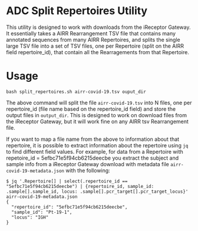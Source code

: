 # ADC Split Repertoires Utility

This utility is designed to work with downloads from the iReceptor Gateway. It
essentially takes a AIRR Rearrangement TSV file that contains many annotated
sequences from many AIRR Repertoires, and splits the single large TSV file into
a set of TSV files, one per Repertoire (split on the AIRR field repertoire_id),
that contain all the Rearragements from that Repertoire.

# Usage
```
bash split_repertoires.sh airr-covid-19.tsv ouput_dir
```

The above command will split the file `airr-covid-19.tsv` into N files, one
per repertoire_id (file name based on the repertoire_id field) and store the
output files in `output_dir`. This is designed to work on download files from
the iReceptor Gateway, but it will work fine on any AIRR tsv Rearrangement file.

If you want to map a file name from the above to information about that repertoire,
it is possible to extract information about the repertoire using `jq` to find
different field values. For example, for data from a Repertoire with repetoire_id =
5efbc71e5f94cb6215deecbe you extract the subject and sample info from a iReceptor
Gateway download with metadata file `airr-covid-19-metadata.json` with the following:

```
$ jq '.Repertoire[] | select(.repertoire_id == "5efbc71e5f94cb6215deecbe") | {repertoire_id, sample_id: .sample[].sample_id, locus: .sample[].pcr_target[].pcr_target_locus}' airr-covid-19-metadata.json
{
  "repertoire_id": "5efbc71e5f94cb6215deecbe",
  "sample_id": "Pt-19-1",
  "locus": "IGH"
}
```
